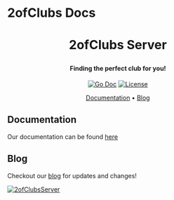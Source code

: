 # 2ofClubs Docs

<h1 align="center">
  <p align="center">2ofClubs Server</p>
  <h4 align="center">Finding the perfect club for you!</h4>
  <a href="https://2ofClubs.app><img src="https://avatars3.githubusercontent.com/u/64863952?s=400&u=293c427becbc89d1388ece6182462f14ad81d3a5&v=4" alt="2ofClubs"></a>
</h1>

<p align="center">
  <a href="https://2ofClubs.app><img src="https://api.netlify.com/api/v1/badges/96222078-9b07-4beb-86fa-a982c73ba4cf/deploy-status" alt="Documentation Website"></a>
  <a href="https://godoc.org/github.com/2ofClubsApp/2ofClubs-Server"><img src="https://pkg.go.dev/badge/github.com/2ofClubsApp/2ofclubs-server?status.svg" alt="Go Doc"/></a>
  <a href="#License" alt="License"><img src="https://img.shields.io/badge/license-MIT-blue.svg" alt="License"/></a>
</p>

<p align="center">
  <a href="#documentation">Documentation</a> •
  <a href="#blog">Blog</a>
</p>

## Documentation
Our documentation can be found [here](https://2ofclubs.app/docs)

## Blog
Checkout our [blog](https://2ofclubs.app/blog) for updates and changes!

<a href="https://2ofClubs.app"><img src="https://user-images.githubusercontent.com/41246112/83603397-5d4d6800-a542-11ea-9dcd-3916bc86474d.png" alt="2ofClubsServer"/>
